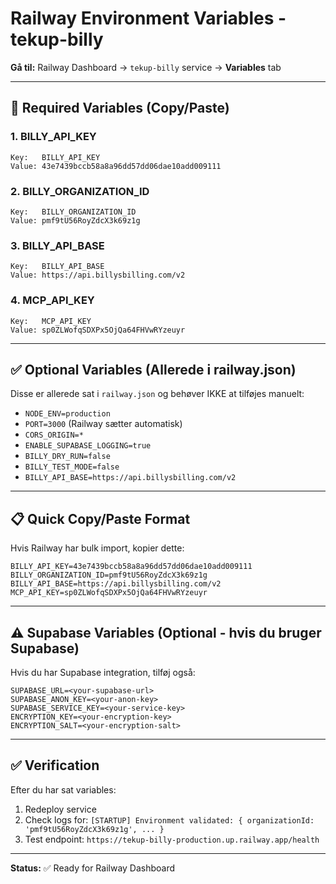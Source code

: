 # Railway Environment Variables - tekup-billy

**Gå til:** Railway Dashboard → `tekup-billy` service → **Variables** tab

---

## 🔑 Required Variables (Copy/Paste)

### 1. BILLY_API_KEY

```
Key:   BILLY_API_KEY
Value: 43e7439bccb58a8a96dd57dd06dae10add009111
```

### 2. BILLY_ORGANIZATION_ID

```
Key:   BILLY_ORGANIZATION_ID
Value: pmf9tU56RoyZdcX3k69z1g
```

### 3. BILLY_API_BASE

```
Key:   BILLY_API_BASE
Value: https://api.billysbilling.com/v2
```

### 4. MCP_API_KEY

```
Key:   MCP_API_KEY
Value: sp0ZLWofqSDXPx5OjQa64FHVwRYzeuyr
```

---

## ✅ Optional Variables (Allerede i railway.json)

Disse er allerede sat i `railway.json` og behøver IKKE at tilføjes manuelt:

- `NODE_ENV=production`
- `PORT=3000` (Railway sætter automatisk)
- `CORS_ORIGIN=*`
- `ENABLE_SUPABASE_LOGGING=true`
- `BILLY_DRY_RUN=false`
- `BILLY_TEST_MODE=false`
- `BILLY_API_BASE=https://api.billysbilling.com/v2`

---

## 📋 Quick Copy/Paste Format

Hvis Railway har bulk import, kopier dette:

```
BILLY_API_KEY=43e7439bccb58a8a96dd57dd06dae10add009111
BILLY_ORGANIZATION_ID=pmf9tU56RoyZdcX3k69z1g
BILLY_API_BASE=https://api.billysbilling.com/v2
MCP_API_KEY=sp0ZLWofqSDXPx5OjQa64FHVwRYzeuyr
```

---

## ⚠️ Supabase Variables (Optional - hvis du bruger Supabase)

Hvis du har Supabase integration, tilføj også:

```
SUPABASE_URL=<your-supabase-url>
SUPABASE_ANON_KEY=<your-anon-key>
SUPABASE_SERVICE_KEY=<your-service-key>
ENCRYPTION_KEY=<your-encryption-key>
ENCRYPTION_SALT=<your-encryption-salt>
```

---

## ✅ Verification

Efter du har sat variables:

1. Redeploy service
2. Check logs for: `[STARTUP] Environment validated: { organizationId: 'pmf9tU56RoyZdcX3k69z1g', ... }`
3. Test endpoint: `https://tekup-billy-production.up.railway.app/health`

---

**Status:** ✅ Ready for Railway Dashboard
